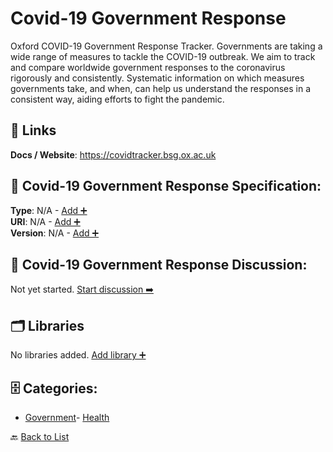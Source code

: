 # Covid-19 Government Response

Oxford COVID-19 Government Response Tracker. Governments are taking a wide range of measures to tackle the COVID-19 outbreak. We aim to track and compare worldwide government responses to the coronavirus rigorously and consistently. Systematic information on which measures governments take, and when, can help us understand the responses in a consistent way, aiding efforts to fight the pandemic.

##  🔗 Links
**Docs / Website**: https://covidtracker.bsg.ox.ac.uk

## 🧬 Covid-19 Government Response Specification:
**Type**: N/A - [Add ➕](https://github.com/apis-list/apis-list/edit/main/apis.yaml#L4198)  
**URI**: N/A - [Add ➕](https://github.com/apis-list/apis-list/edit/main/apis.yaml#L4198)  
**Version**: N/A - [Add ➕](https://github.com/apis-list/apis-list/edit/main/apis.yaml#L4198)

## 💬 Covid-19 Government Response Discussion:
Not yet started. [Start discussion ➡️](https://github.com/apis-list/apis-list/discussions/new)

## 🗂️ Libraries

No libraries added. [Add library ➕](https://github.com/apis-list/apis-list/edit/main/apis.yaml#L4198)    


## 🗄️ Categories:
- [Government](https://github.com/apis-list/apis-list#government-)- [Health](https://github.com/apis-list/apis-list#health-)

🔙  [Back to List](https://github.com/apis-list/apis-list)

